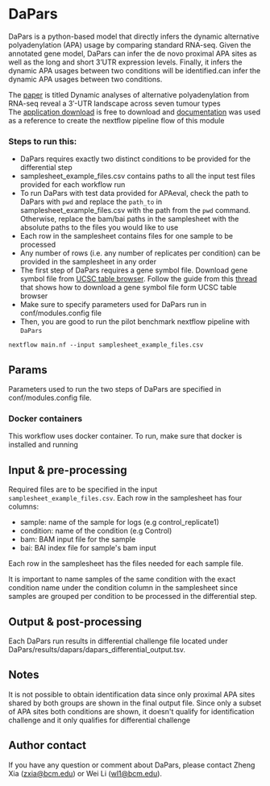 # DaPars
DaPars is a python-based model that directly infers the dynamic alternative polyadenylation (APA)
usage by comparing standard RNA-seq. Given the annotated gene model, DaPars can infer the de novo proximal APA sites 
as well as the long and short 3’UTR expression levels. Finally, it infers the dynamic APA usages between two 
conditions will be identified.can infer the dynamic APA usages between two conditions. 

The [paper](https://www.nature.com/articles/ncomms6274) is titled Dynamic analyses of alternative polyadenylation from 
RNA-seq reveal a 3′-UTR landscape across seven tumour types <br>
The [application download](https://github.com/ZhengXia/dapars) is free to download
and [documentation](http://xiazlab.org/dapars_tutorial/html/DaPars.html) was used as a reference
to create the nextflow pipeline flow of this module

### Steps to run this:
 - DaPars requires exactly two distinct conditions to be provided for the differential step
 - samplesheet_example_files.csv contains paths to all the input test files provided for each workflow run
 - To run DaPars with test data provided for APAeval, check the path to DaPars with `pwd` and replace the `path_to` in samplesheet_example_files.csv with the 
   path from the `pwd` command. Otherwise, replace the bam/bai paths in the samplesheet with the absolute paths
   to the files you would like to use
 - Each row in the samplesheet contains files for one sample to be processed
 - Any number of rows (i.e. any number of replicates per condition) can be provided in the samplesheet in any order
 - The first step of DaPars requires a gene symbol file. Download gene symbol file from 
 [UCSC table browser](https://genome.ucsc.edu/cgi-bin/hgTables). Follow the guide from this [thread](https://www.biostars.org/p/92939/)
 that shows how to download a gene symbol file form UCSC table browser
 - Make sure to specify parameters used for DaPars run in conf/modules.config file
 - Then, you are good to run the pilot benchmark nextflow pipeline with `DaPars`

```
nextflow main.nf --input samplesheet_example_files.csv
```

## Params
Parameters used to run the two steps of DaPars are specified in conf/modules.config file.

### Docker containers
This workflow uses docker container. To run, make sure that docker is installed and running

## Input & pre-processing
Required files are to be specified in the input `samplesheet_example_files.csv`. Each row in the samplesheet has four
columns:

- sample: name of the sample for logs (e.g control_replicate1)
- condition: name of the condition (e.g Control) 
- bam: BAM input file for the sample 
- bai: BAI index file for sample's bam input

Each row in the samplesheet has the files needed for each sample file.

It is important to name samples of the same condition with the exact condition name under the condition
column in the samplesheet since samples are grouped per condition to be processed in the differential step.

## Output & post-processing
Each DaPars run results in differential challenge file located under DaPars/results/dapars/dapars_differential_output.tsv.

## Notes
It is not possible to obtain identification data since only proximal APA sites shared by
both groups are shown in the final output file. Since only a subset of APA sites both conditions
are shown, it doesn't qualify for identification challenge and it only qualifies for differential
challenge


## Author contact
If you have any question or comment about DaPars, please contact Zheng Xia (zxia@bcm.edu) or Wei Li (wl1@bcm.edu).